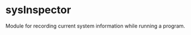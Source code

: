 sysInspector
=============

Module for recording current system information while running a program.
